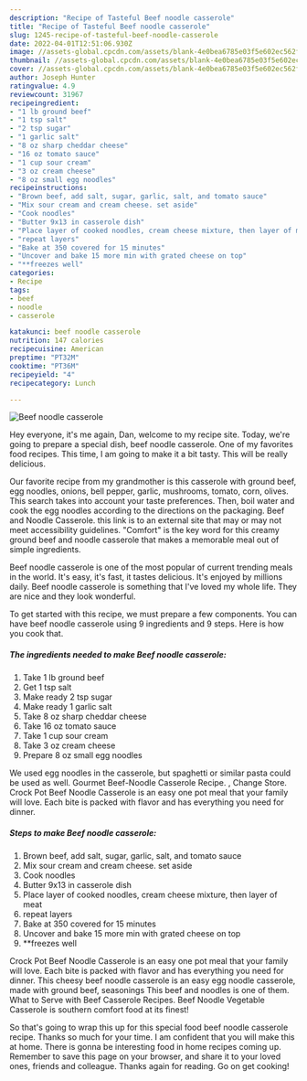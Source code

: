 ```yaml
---
description: "Recipe of Tasteful Beef noodle casserole"
title: "Recipe of Tasteful Beef noodle casserole"
slug: 1245-recipe-of-tasteful-beef-noodle-casserole
date: 2022-04-01T12:51:06.930Z
image: //assets-global.cpcdn.com/assets/blank-4e0bea6785e03f5e602ec562f230caae08da540cada707380b4fe1bbebba43da.png
thumbnail: //assets-global.cpcdn.com/assets/blank-4e0bea6785e03f5e602ec562f230caae08da540cada707380b4fe1bbebba43da.png
cover: //assets-global.cpcdn.com/assets/blank-4e0bea6785e03f5e602ec562f230caae08da540cada707380b4fe1bbebba43da.png
author: Joseph Hunter
ratingvalue: 4.9
reviewcount: 31967
recipeingredient:
- "1 lb ground beef"
- "1 tsp salt"
- "2 tsp sugar"
- "1 garlic salt"
- "8 oz sharp cheddar cheese"
- "16 oz tomato sauce"
- "1 cup sour cream"
- "3 oz cream cheese"
- "8 oz small egg noodles"
recipeinstructions:
- "Brown beef, add salt, sugar, garlic, salt, and tomato sauce"
- "Mix sour cream and cream cheese. set aside"
- "Cook noodles"
- "Butter 9x13 in casserole dish"
- "Place layer of cooked noodles, cream cheese mixture, then layer of meat"
- "repeat layers"
- "Bake at 350 covered for 15 minutes"
- "Uncover and bake 15 more min with grated cheese on top"
- "**freezes well"
categories:
- Recipe
tags:
- beef
- noodle
- casserole

katakunci: beef noodle casserole 
nutrition: 147 calories
recipecuisine: American
preptime: "PT32M"
cooktime: "PT36M"
recipeyield: "4"
recipecategory: Lunch

---
```



![Beef noodle casserole](//assets-global.cpcdn.com/assets/blank-4e0bea6785e03f5e602ec562f230caae08da540cada707380b4fe1bbebba43da.png)

Hey everyone, it's me again, Dan, welcome to my recipe site. Today, we're going to prepare a special dish, beef noodle casserole. One of my favorites food recipes. This time, I am going to make it a bit tasty. This will be really delicious.

Our favorite recipe from my grandmother is this casserole with ground beef, egg noodles, onions, bell pepper, garlic, mushrooms, tomato, corn, olives. This search takes into account your taste preferences. Then, boil water and cook the egg noodles according to the directions on the packaging. Beef and Noodle Casserole. this link is to an external site that may or may not meet accessibility guidelines. &#34;Comfort&#34; is the key word for this creamy ground beef and noodle casserole that makes a memorable meal out of simple ingredients.

Beef noodle casserole is one of the most popular of current trending meals in the world. It's easy, it's fast, it tastes delicious. It's enjoyed by millions daily. Beef noodle casserole is something that I've loved my whole life. They are nice and they look wonderful.


To get started with this recipe, we must prepare a few components. You can have beef noodle casserole using 9 ingredients and 9 steps. Here is how you cook that.

<!--inarticleads1-->

##### The ingredients needed to make Beef noodle casserole:

1. Take 1 lb ground beef
1. Get 1 tsp salt
1. Make ready 2 tsp sugar
1. Make ready 1 garlic salt
1. Take 8 oz sharp cheddar cheese
1. Take 16 oz tomato sauce
1. Take 1 cup sour cream
1. Take 3 oz cream cheese
1. Prepare 8 oz small egg noodles


We used egg noodles in the casserole, but spaghetti or similar pasta could be used as well. Gourmet Beef-Noodle Casserole Recipe. , Change Store. Crock Pot Beef Noodle Casserole is an easy one pot meal that your family will love. Each bite is packed with flavor and has everything you need for dinner. 

<!--inarticleads2-->

##### Steps to make Beef noodle casserole:

1. Brown beef, add salt, sugar, garlic, salt, and tomato sauce
1. Mix sour cream and cream cheese. set aside
1. Cook noodles
1. Butter 9x13 in casserole dish
1. Place layer of cooked noodles, cream cheese mixture, then layer of meat
1. repeat layers
1. Bake at 350 covered for 15 minutes
1. Uncover and bake 15 more min with grated cheese on top
1. **freezes well


Crock Pot Beef Noodle Casserole is an easy one pot meal that your family will love. Each bite is packed with flavor and has everything you need for dinner. This cheesy beef noodle casserole is an easy egg noodle casserole, made with ground beef, seasonings This beef and noodles is one of them. What to Serve with Beef Casserole Recipes. Beef Noodle Vegetable Casserole is southern comfort food at its finest! 

So that's going to wrap this up for this special food beef noodle casserole recipe. Thanks so much for your time. I am confident that you will make this at home. There is gonna be interesting food in home recipes coming up. Remember to save this page on your browser, and share it to your loved ones, friends and colleague. Thanks again for reading. Go on get cooking!
